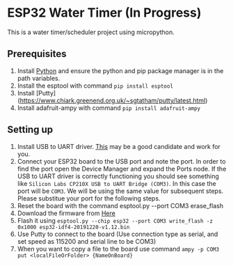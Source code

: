 
# ESP32 Water Timer (In Progress)
This is a water timer/scheduler project using micropython.

## Prerequisites
 1. Install [Python](https://www.python.org/downloads/) and ensure the python and pip package manager is in the path variables.
 2. Install the esptool with command `pip install esptool`
 3. Install [Putty] (https://www.chiark.greenend.org.uk/~sgtatham/putty/latest.html)
 4. Install adafruit-ampy with command `pip install adafruit-ampy`
 
## Setting up
 1. Install USB to UART driver. [This](https://www.silabs.com/products/development-tools/software/usb-to-uart-bridge-vcp-drivers) may be a good candidate and work for you.
 2. Connect your ESP32 board to the USB port and note the port. In order to find the port open the Device Manager and expand the Ports node. If the USB to UART driver is correctly functioning you should see something like `Silicon Labs CP210X USB to UART Bridge (COM3)`. In this case the port will be `COM3`. We will be using the same value for subsequent steps. Please substitue your port for the following steps.
 3. Reset the board with the command esptool.py --port COM3 erase_flash
 4. Download the firmware from [Here](https://micropython.org/download/esp32/)
 5. Flash it using `esptool.py --chip esp32 --port COM3 write_flash -z 0x1000 esp32-idf4-20191220-v1.12.bin`
 6. Use Putty to connect to the board (Use connection type as serial, and set speed as 115200 and serial line to be COM3)
 7. When you want to copy a file to the board use command `ampy -p COM3 put <localFileOrFolder> {NameOnBoard}`
 
 
